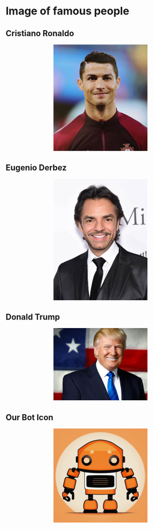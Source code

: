 # Image of famous people

## Cristiano Ronaldo

<div align="center">
   <figure>
       <img src="cr7.jpg" alt="CR7" width="250px">
   </figure>
</div>

## Eugenio Derbez

<div align="center">
   <figure>
       <img src="derbez.jpg" alt="Derbez" width="250px">
   </figure>
</div>

## Donald Trump

<div align="center">
   <figure>
       <img src="trump.jpg" alt="Trump" width="250px">
   </figure>
</div>

## Our Bot Icon 

<div align="center">
   <figure>
       <img src="bot.png" alt="Bot" width="250px">
   </figure>
</div>
